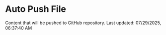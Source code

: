 # Auto Push File

Content that will be pushed to GitHub repository.
Last updated: 07/29/2025, 06:37:40 AM